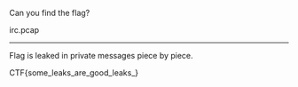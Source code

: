 Can you find the flag?


irc.pcap

----

Flag is leaked in private messages piece by piece.

CTF{some_leaks_are_good_leaks_}
